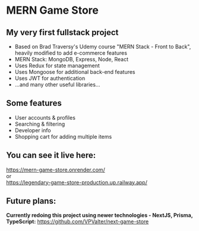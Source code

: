# MERN Game Store
## My very first fullstack project

* Based on Brad Traversy's Udemy course "MERN Stack - Front to Back", heavily modified to add e-commerce features
* MERN Stack: MongoDB, Express, Node, React
* Uses Redux for state management
* Uses Mongoose for additional back-end features
* Uses JWT for authentication
* ...and many other useful libraries...

## Some features
* User accounts & profiles
* Searching & filtering
* Developer info
* Shopping cart for adding multiple items

## You can see it live here:
https://mern-game-store.onrender.com/  
or  
https://legendary-game-store-production.up.railway.app/

## Future plans:
**Currently redoing this project using newer technologies - NextJS, Prisma, TypeScript:** https://github.com/VPValter/next-game-store
